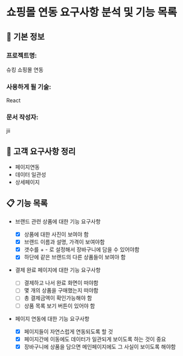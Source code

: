 # 쇼핑몰 연동 요구사항 분석 및 기능 목록

## 📌 기본 정보

### 프로젝트명:

슈킹 쇼핑몰 연동

### 사용하게 될 기술:

React

### 문서 작성자:

jii

## 📝 고객 요구사항 정리

- 페이지연동
- 데이터 일관성
- 상세페이지

## 📋 기능 목록

- 브랜드 관련 상품에 대한 기능 요구사항

  - [x] 상품에 대한 사진이 보여야 함
  - [x] 브랜드 이름과 설명, 가격이 보여야함
  - [x] 갯수를 + - 로 설정해서 장바구니에 담을 수 있어야함
  - [x] 하단에 같은 브랜드의 다른 상품들이 보여야 함

- 결제 완료 페이지에 대한 기능 요구사항

  - [ ] 결제하고 나서 완료 화면이 떠야함
  - [ ] 몇 개의 상품을 구매했는지 떠야함
  - [ ] 총 결제금액이 확인가능해야 함
  - [ ] 상품 목록 보기 버튼이 있어야 함

- 페이지 연동에 대한 기능 요구사항
  - [x] 페이지들이 자연스럽게 연동되도록 할 것
  - [x] 페이지간에 이동에도 데이터가 일관되게 보이도록 하는 것이 중요
  - [x] 장바구니에 상품을 담으면 메인페이지에도 그 사실이 보이도록 해야함
